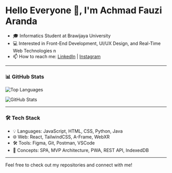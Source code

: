 <h1 align="left">Hello Everyone 👋, I'm Achmad Fauzi Aranda</h1>

- 🎓 Informatics Student at Brawijaya University  
- 💻 Interested in Front-End Development, UI/UX Design, and Real-Time Web Technologies  n  
- 📫 How to reach me: [LinkedIn](https://www.linkedin.com/in/fauziarnda/) | [Instagram](https://instagram.com/fauziarnda)  

---

### 📊 GitHub Stats

<p align="left">
  <img src="https://github-readme-stats.vercel.app/api/top-langs/?username=fauziarnda&layout=compact&show_icons=true&theme=default" alt="Top Languages" />
</p>

<p align="left">
  <img src="https://github-readme-stats.vercel.app/api?username=fauziarnda&show_icons=true&theme=default&locale=en" alt="GitHub Stats" />
</p>

---

### 🛠️ Tech Stack

- 💡 Languages: JavaScript, HTML, CSS, Python, Java  
- 🌐 Web: React, TailwindCSS, A-Frame, WebXR  
- 🛠️ Tools: Figma, Git, Postman, VSCode  
- 🧠 Concepts: SPA, MVP Architecture, PWA, REST API, IndexedDB

---

Feel free to check out my repositories and connect with me!
